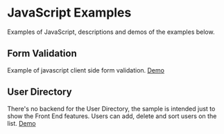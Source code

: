 
# JavaScript Examples

Examples of JavaScript, descriptions and demos of the examples below.


## Form Validation
Example of javascript client side form validation. [Demo](http://javascript.cdurbin.com/form-validation)


## User Directory
There's no backend for the User Directory, the sample is intended just to show the Front End features. Users can add, delete and sort users on the list. [Demo](http://javascript.cdurbin.com/user-directory)
